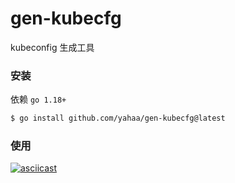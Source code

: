 # gen-kubecfg

kubeconfig 生成工具

### 安装

依赖 `go 1.18+`

```bash
$ go install github.com/yahaa/gen-kubecfg@latest
```

### 使用
[![asciicast](https://asciinema.org/a/333105.svg)](https://asciinema.org/a/333105)
